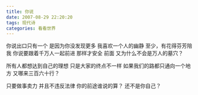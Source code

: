 ```yaml
---
title: 你说
date: 2007-08-29 22:20:20
tags: 现代诗
categories: 看看世界
---
```

你说出口只有一个
是因为你没发现更多
我喜欢一个人的幽静
至少，有花得芬芳陪我
你说要跟着千万人一起前进
那样才安全
前面
又为什么不会是万人的墓穴？
<!-- more -->
所有人都想达到自己的理想
只是大家的终点不一样
如果我们的路都只通向一个地方
又哪来三百六十行？

只要做事卖力
并且不违反法律
你的前途谁说的算？
还不是你自己？